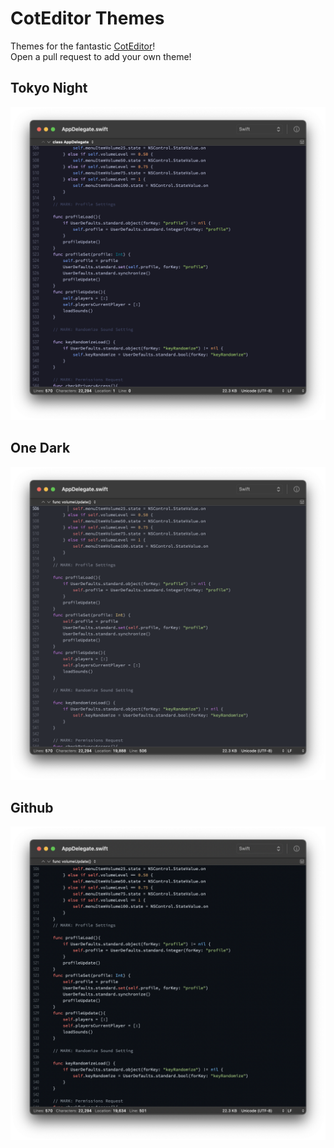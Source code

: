 # CotEditor Themes
Themes for the fantastic [CotEditor](https://github.com/coteditor/CotEditor)!  
Open a pull request to add your own theme!

## Tokyo Night
![alt text](https://github.com/MrKai77/CotEditor-Themes/blob/main/Tokyo%20Night/Screenshot.png)

## One Dark
![alt text](https://github.com/MrKai77/CotEditor-Themes/blob/main/One%20Dark/Screenshot.png)

## Github
![alt text](https://github.com/MrKai77/CotEditor-Themes/blob/main/Github/Screenshot.png)
